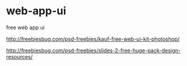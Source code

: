 # web-app-ui
free web app ui

http://freebiesbug.com/psd-freebies/kauf-free-web-ui-kit-photoshop/

http://freebiesbug.com/psd-freebies/slides-2-free-huge-pack-design-resources/
